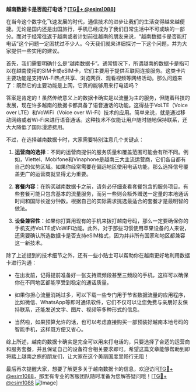 **越南数据卡是否能打电话？[[TG💪+ @esim1088](https://t.me/s/esim1088)]**

在当今这个数字化飞速发展的时代，通信技术的进步让我们的生活变得越来越便捷。无论是国内还是出国旅行，手机已经成为了我们日常生活中不可或缺的一部分。而对于经常往返于越南或者计划前往越南的朋友来说，“越南数据卡是否能打电话”这个问题一定困扰过不少人。今天我们就来详细探讨一下这个问题，并为大家提供一些实用的建议。

首先，我们需要明确什么是“越南数据卡”。通常情况下，所谓越南的数据卡是指可以在越南使用的SIM卡或eSIM卡，它们主要用于提供互联网连接服务。这类卡片主要功能是支持Wi-Fi热点共享、浏览网页、观看视频等网络活动。那么问题来了：既然它的主要功能是上网，它真的能够用来打电话吗？

答案是肯定的！虽然传统意义上的数据卡确实是以流量为主的服务，但随着科技的发展，现在许多越南的数据卡都具备了语音通话的功能。这得益于VoLTE（Voice over LTE）和VoWiFi（Voice over Wi-Fi）技术的应用。简单来说，就是通过移动网络或者Wi-Fi来进行语音通话。这种技术不仅能让用户随时随地保持联系，还大大降低了国际漫游费用。

不过，在选择越南数据卡时，大家需要特别注意几个关键点：

1. **运营商的选择**：不同的运营商提供的服务质量和覆盖范围可能会有所不同。例如，Viettel、Mobifone和Vinaphone是越南三大主流运营商，它们各自都有自己的优势区域。如果你经常需要在偏远地区使用电话功能，那么选择信号覆盖更广的运营商就显得尤为重要。
   
2. **套餐内容**：在购买越南数据卡之前，请务必仔细查看套餐包含的服务项目。有些套餐可能只包含基本的流量服务，而另一些则会额外赠送一定量的本地通话时间和国际长途分钟数。根据自己的实际需求挑选最适合的套餐才是最明智的做法。

3. **设备兼容性**：如果你打算用现有的手机来拨打越南号码，那么一定要确保你的手机支持VoLTE或VoWiFi功能。此外，对于那些习惯使用苹果设备的人来说，还需要确认所选数据卡是否支持eSIM格式，因为并非所有国家和地区都兼容这一新技术。

除了上述提到的技术细节之外，还有一些小贴士可以帮助你在越南更好地利用数据卡进行沟通：

- 在出发前，记得提前准备好一张支持双频段甚至三频段的手机，这样可以确保你在不同地区都能享受到稳定的通话质量。
  
- 如果你担心流量消耗过多，可以下载一些专门用于节省数据流量的应用程序，比如微信、WhatsApp等即时通讯软件，它们不仅可以让您免费与亲朋好友保持联系，还能发送文字、图片、视频等多种形式的信息。

- 当然啦，如果预算允许的话，也可以考虑直接购买一部预装好越南本地号码的智能手机，这样既方便又省心。

综上所述，越南的数据卡确实是完全可以用来打电话的，只要选择了合适的运营商和服务套餐，并且保证自己的设备符合相关要求即可。希望这篇文章能够帮助到即将踏上越南之旅的朋友们，让大家在这个美丽国度里畅行无阻！

最后再次提醒大家，想要了解更多关于越南数据卡的信息，欢迎访问[TG💪+ @esim1088](https://t.me/s/esim1088)，那里有专业的客服团队随时准备为您解答疑问哦！[[TG💪+ @esim1088](https://t.me/s/esim1088) ![Image](https://i.postimg.cc/4NQfJmqS/Snipaste-2025-05-13-00-14-12.png)]